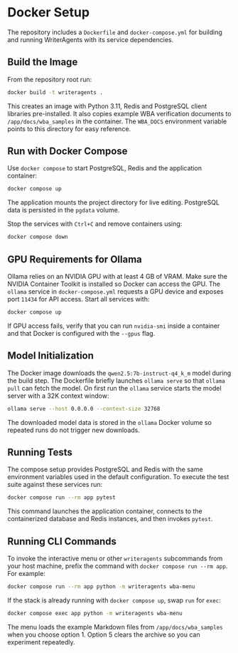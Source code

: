 # Docker Setup

The repository includes a `Dockerfile` and `docker-compose.yml` for building and running WriterAgents with its service dependencies.

## Build the Image

From the repository root run:

```bash
docker build -t writeragents .
```

This creates an image with Python 3.11, Redis and PostgreSQL client libraries pre-installed.
It also copies example WBA verification documents to `/app/docs/wba_samples` in
the container. The `WBA_DOCS` environment variable points to this directory for
easy reference.

## Run with Docker Compose

Use `docker compose` to start PostgreSQL, Redis and the application container:

```bash
docker compose up
```

The application mounts the project directory for live editing. PostgreSQL data is persisted in the `pgdata` volume.

Stop the services with `Ctrl+C` and remove containers using:

```bash
docker compose down
```

## GPU Requirements for Ollama

Ollama relies on an NVIDIA GPU with at least 4 GB of VRAM. Make sure the
NVIDIA Container Toolkit is installed so Docker can access the GPU. The
`ollama` service in `docker-compose.yml` requests a GPU device and exposes port
`11434` for API access. Start all services with:

```bash
docker compose up
```

If GPU access fails, verify that you can run `nvidia-smi` inside a container
and that Docker is configured with the `--gpus` flag.

## Model Initialization

The Docker image downloads the `qwen2.5:7b-instruct-q4_k_m` model during the
build step. The Dockerfile briefly launches `ollama serve` so that `ollama pull`
can fetch the model. On first run the `ollama` service starts the model server
with a 32K context window:

```bash
ollama serve --host 0.0.0.0 --context-size 32768
```

The downloaded model data is stored in the `ollama` Docker volume so repeated
runs do not trigger new downloads.

## Running Tests

The compose setup provides PostgreSQL and Redis with the same environment
variables used in the default configuration. To execute the test suite
against these services run:

```bash
docker compose run --rm app pytest
```

This command launches the application container, connects to the
containerized database and Redis instances, and then invokes `pytest`.

## Running CLI Commands

To invoke the interactive menu or other `writeragents` subcommands from your
host machine, prefix the command with `docker compose run --rm app`. For
example:

```bash
docker compose run --rm app python -m writeragents wba-menu
```

If the stack is already running with `docker compose up`, swap `run` for
`exec`:

```bash
docker compose exec app python -m writeragents wba-menu
```

The menu loads the example Markdown files from `/app/docs/wba_samples` when you
choose option 1. Option 5 clears the archive so you can experiment repeatedly.

